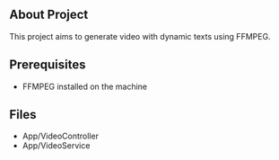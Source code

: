## About Project

This project aims to generate video with dynamic texts using FFMPEG.

## Prerequisites

- FFMPEG installed on the machine

## Files

- App/VideoController
- App/VideoService